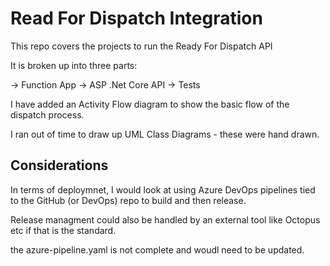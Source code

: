 
# Read For Dispatch Integration

This repo covers the projects to run the Ready For Dispatch API

It is broken up into three parts:

-> Function App
-> ASP .Net Core API
-> Tests

I have added an Activity Flow diagram to show the basic flow of the dispatch process.

I ran out of time to draw up UML Class Diagrams - these were hand drawn.

## Considerations

In terms of deploymnet, I would look at using Azure DevOps pipelines tied to the GitHub (or DevOps) repo to build and then release.

Release managment could also be handled by an external tool like Octopus etc if that is the standard.

the azure-pipeline.yaml is not complete and woudl need to be updated.
